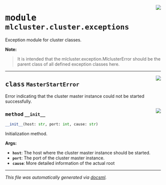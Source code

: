 <!-- markdownlint-disable -->

<a href="https://github.com/khulnasoft/mlcluster/blob/main/src/mlcluster/cluster/exceptions.py#L0"><img align="right" style="float:right;" src="https://img.shields.io/badge/-source-cccccc?style=flat-square"></a>

# <kbd>module</kbd> `mlcluster.cluster.exceptions`
Exception module for cluster classes. 



**Note:**

> It is intended that the mlcluster.exception.MlclusterError should be the parent class of all defined exception classes here. 



---

<a href="https://github.com/khulnasoft/mlcluster/blob/main/src/mlcluster/cluster/exceptions.py#L11"><img align="right" style="float:right;" src="https://img.shields.io/badge/-source-cccccc?style=flat-square"></a>

## <kbd>class</kbd> `MasterStartError`
Error indicating that the cluster master instance could not be started successfully. 

<a href="https://github.com/khulnasoft/mlcluster/blob/main/src/mlcluster/cluster/exceptions.py#L14"><img align="right" style="float:right;" src="https://img.shields.io/badge/-source-cccccc?style=flat-square"></a>

### <kbd>method</kbd> `__init__`

```python
__init__(host: str, port: int, cause: str)
```

Initialization method. 



**Args:**
 
 - <b>`host`</b>:  The host where the cluster master instance should be started. 
 - <b>`port`</b>:  The port of the cluster master instance. 
 - <b>`cause`</b>:  More detailed information of the actual root 







---

_This file was automatically generated via [docsml](https://github.com/khulnasoft/docsml)._
